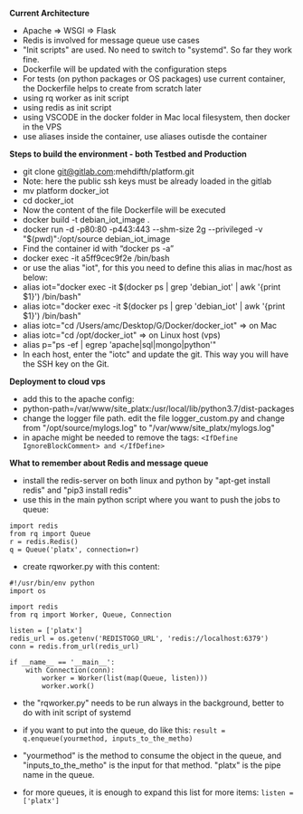 **Current Architecture**
- Apache => WSGI => Flask
- Redis is involved for message queue use cases
- "Init scripts" are used. No need to switch to "systemd". So far they work fine.
- Dockerfile will be updated with the configuration steps
- For tests (on python packages or OS packages) use current container, the Dockerfile helps to create from scratch later
- using rq worker as init script
- using redis as init script
- using VSCODE in the docker folder in Mac local filesystem, then docker in the VPS
- use aliases inside the container, use aliases outisde the container


**Steps to build the environment - both Testbed and Production**
- git clone git@gitlab.com:mehdifth/platform.git
- Note: here the public ssh keys must be already loaded in the gitlab
- mv platform docker_iot
- cd docker_iot
- Now the content of the file Dockerfile will be executed
- docker build -t debian_iot_image .
- docker run -d -p80:80 -p443:443 --shm-size 2g --privileged -v "$(pwd)":/opt/source debian_iot_image
- Find the container id with “docker ps -a”
- docker exec -it a5ff9cec9f2e /bin/bash
- or use the alias "iot", for this you need to define this alias in mac/host as below:
- alias iot="docker exec -it $(docker ps  | grep 'debian_iot' | awk '{print $1}') /bin/bash"
- alias iotc="docker exec -it $(docker ps  | grep 'debian_iot' | awk '{print $1}') /bin/bash"
- alias iotc="cd /Users/amc/Desktop/G/Docker/docker_iot"  => on Mac
- alias iotc="cd /opt/docker_iot" => on Linux host (vps)
- alias p="ps -ef | egrep 'apache|sql|mongo|python'"
- In each host, enter the "iotc" and update the git. This way you will have the SSH key on the Git.


**Deployment to cloud vps**
- add this to the apache config: 
- python-path=/var/www/site_platx:/usr/local/lib/python3.7/dist-packages
- change the logger file path. edit the file logger_custom.py and change from "/opt/source/mylogs.log" to "/var/www/site_platx/mylogs.log"
- in apache might be needed to remove the tags: `<IfDefine IgnoreBlockComment> and </IfDefine>`


**What to remember about Redis and message queue**
- install the redis-server on both linux and python by "apt-get install redis" and "pip3 install redis"
- use this in the main python script where you want to push the jobs to queue:
```
import redis
from rq import Queue
r = redis.Redis()
q = Queue('platx', connection=r)
```

- create rqworker.py with this content:
```
#!/usr/bin/env python
import os

import redis
from rq import Worker, Queue, Connection

listen = ['platx']
redis_url = os.getenv('REDISTOGO_URL', 'redis://localhost:6379')
conn = redis.from_url(redis_url)

if __name__ == '__main__':
    with Connection(conn):
        worker = Worker(list(map(Queue, listen)))
        worker.work()

```
- the "rqworker.py" needs to be run always in the background, better to do with init script of systemd
- if you want to put into the queue, do like this:
```result = q.enqueue(yourmethod, inputs_to_the_metho)```

- "yourmethod" is the method to consume the object in the queue, and "inputs_to_the_metho" is the input for that method. "platx" is the pipe name in the queue.
- for more queues, it is enough to expand this list for more items:
```listen = ['platx']```
